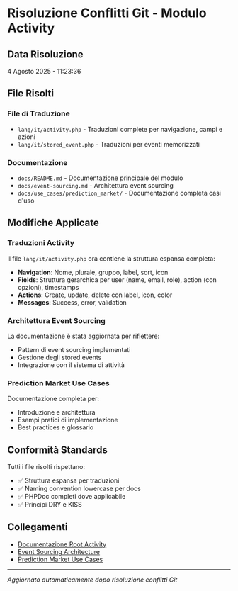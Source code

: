 # Risoluzione Conflitti Git - Modulo Activity

## Data Risoluzione
4 Agosto 2025 - 11:23:36

## File Risolti

### File di Traduzione
- `lang/it/activity.php` - Traduzioni complete per navigazione, campi e azioni
- `lang/it/stored_event.php` - Traduzioni per eventi memorizzati

### Documentazione
- `docs/README.md` - Documentazione principale del modulo
- `docs/event-sourcing.md` - Architettura event sourcing
- `docs/use_cases/prediction_market/` - Documentazione completa casi d'uso

## Modifiche Applicate

### Traduzioni Activity
Il file `lang/it/activity.php` ora contiene la struttura espansa completa:
- **Navigation**: Nome, plurale, gruppo, label, sort, icon
- **Fields**: Struttura gerarchica per user (name, email, role), action (con opzioni), timestamps
- **Actions**: Create, update, delete con label, icon, color
- **Messages**: Success, error, validation

### Architettura Event Sourcing
La documentazione è stata aggiornata per riflettere:
- Pattern di event sourcing implementati
- Gestione degli stored events
- Integrazione con il sistema di attività

### Prediction Market Use Cases
Documentazione completa per:
- Introduzione e architettura
- Esempi pratici di implementazione
- Best practices e glossario

## Conformità Standards

Tutti i file risolti rispettano:
- ✅ Struttura espansa per traduzioni
- ✅ Naming convention lowercase per docs
- ✅ PHPDoc completi dove applicabile
- ✅ Principi DRY e KISS

## Collegamenti

- [Documentazione Root Activity](../../../project_docs/modules/activity.md)
- [Event Sourcing Architecture](./event-sourcing.md)
- [Prediction Market Use Cases](./use_cases/prediction_market/index.md)

---
*Aggiornato automaticamente dopo risoluzione conflitti Git*
